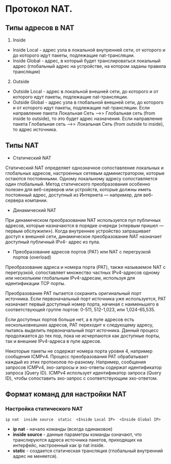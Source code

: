 # Протокол NAT.

## Типы адресов в NAT

1. Inside
- Inside Local - адрес узла в локальной внутренней сети, от которого и до которого идут пакеты, подлежащие nat-трансляции.
- Inside Global - адрес, в который будет транслироваться локальный адрес (глобальный адрес на устройстве, на котором заданы правила трансляции)
2. Outside
-  Outside Local - адрес в локальной внешней сети, до которого и от которого идут пакеты, подлежащие nat-трансляции.
-  Outside Global - адрес узла в глобальной внешней сети, до которого и от которого идут пакеты, подлежащие nat-трансляции. Если направление пакета Локальная Сеть -->> Глобальная сеть (from inside to outside), то это будет адрес назначения. Если направление пакета Глобальная сеть -->> Локальная Сеть (from outside to inside), то адрес источника.

## Типы NAT

- Статический NAT

Статический NAT определяет однозначное сопоставление локальных и глобальных адресов, настроенных сетевым администратором, которые остаются постоянными.
Одному локальному адресу сопоставляется один глобальный. Метод статического преобразования особенно полезен для веб-серверов или устройств, которые должны иметь постоянный адрес, доступный из Интернета — например, для веб-сервера компании.

- Динамический NAT

При динамическом преобразовании NAT используется пул публичных адресов, которые назначаются в порядке очереди («первым пришел — первым обслужили»). Когда внутреннее устройство запрашивает доступ к внешней сети, динамическое преобразование NAT назначает доступный публичный IPv4- адрес из пула.

- Преобразование адресов портов (PAT) или NAT с перегрузкой портов (overload)

Преобразование адреса и номера порта (PAT), также называемое NAT с перегрузкой, сопоставляет множество частных IPv4-адресов одному или нескольким глобальным IPv4-адресам, используя для идентификации TCP порты. 

Преобразование PAT пытается сохранить оригинальный порт источника. Если первоначальный порт источника уже используется, PAT назначает первый доступный номер порта, начиная с наименьшего в соответствующей группе портов: 0-511, 512-1,023, или 1,024-65,535.

Если доступных портов больше нет, а в пуле адресов есть нескольковнешних адресов, PAT переходит к следующему адресу, пытаясь выделить первоначальный порт источника. Данный процесс продолжается до тех пор, пока не исчерпаются как доступные порты, так и внешние IPv4-адреса в пуле адресов.

Некоторые пакеты не содержат номера порта уровня 4, например сообщения ICMPv4. Процесс преобразования PAT обрабатывает каждый из этих
протоколов по-разному. Например, сообщения запросов ICMPv4, эхо-запросы и эхо-ответы содержат идентификатор запроса (Query ID). ICMPv4 использует идентификатор запроса (Query ID), чтобы сопоставить эхо-запрос с соответствующим эхо-ответом.

## Формат команд для настройки NAT

### Настройка статического NAT
```
ip nat  inside source  static  <Inside Local IP>  <Inside Global IP>
```
- **ip nat** - начало команды (всегда одинаковое) 	
- **inside source** - данные параметры команды означают, что транслируются адреса источника пакетов, приходящих на интерфейс, настроенный как ip nat inside.
- **static** 	- создается статическая трансляция (глобальный внутренний адрес не меняется).
